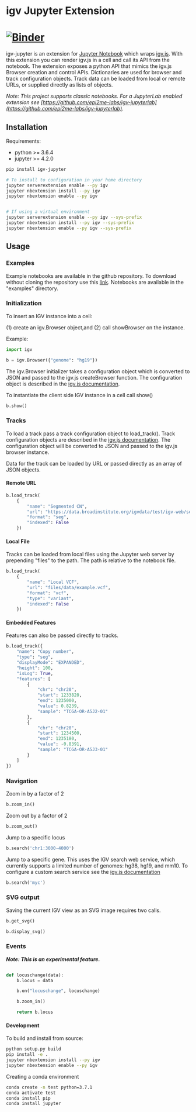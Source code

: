 
# igv Jupyter Extension

[![Binder](https://beta.mybinder.org/badge.svg)](https://mybinder.org/v2/gh/igvteam/igv-jupyter/master?filepath=examples/BamFiles.ipynb)
=======


igv-jupyter is an extension for [Jupyter Notebook](http://jupyter.org/) which
wraps [igv.js](https://github.com/igvteam/igv.js).  With this
extension you can render igv.js in a cell and call its API from
the notebook. The extension exposes a python API that mimics the igv.js 
Browser creation and control APIs.   Dictionaries are used for browser and track 
configuration objects.   Track data can be loaded from local or remote 
URLs,  or supplied directly as lists of objects.

*Note: This project supports classic notebooks.  For a JupyterLab enabled extension see [https://github.com/epi2me-labs/igv-jupyterlab](https://github.com/epi2me-labs/igv-jupyterlab)*.

## Installation

Requirements:
* python >= 3.6.4
* jupyter >= 4.2.0


```bash
pip install igv-jupyter

# To install to configuration in your home directory
jupyter serverextension enable --py igv
jupyter nbextension install --py igv
jupyter nbextension enable --py igv


# If using a virtual environment
jupyter serverextension enable --py igv --sys-prefix
jupyter nbextension install --py igv --sys-prefix
jupyter nbextension enable --py igv --sys-prefix

```

## Usage

### Examples

Example notebooks are available in the github repository.   To download without cloning the repository use 
this [link](https://github.com/igvteam/igv.js-jupyter/archive/master.zip).   Notebooks are available in the
"examples" directory.



### Initialization

To insert an IGV instance into a cell:  

(1) create an igv.Browser object,and (2) call showBrowser on the instance.

Example:

```python
import igv

b = igv.Browser({"genome": "hg19"})
```

The igv.Browser initializer takes a configuration object which is converted to JSON and passed to the igv.js
createBrowser function.   The configuration object is described in the
[igv.js documentation](https://github.com/igvteam/igv.js/wiki/Browser-Configuration-2.0).


To instantiate the client side IGV instance in a cell call show()


```python
b.show()
```

### Tracks

To load a track pass a track configuration object to load_track().  Track configuration
objects are described in the [igv.js documentation](https://github.com/igvteam/igv.js/wiki/Tracks-2.0).
The configuration object will be converted to JSON and passed to the igv.js browser
instance.

Data for the track can be loaded by URL or passed directly as an array of JSON objects.


#### Remote URL

```python
b.load_track(
    {
        "name": "Segmented CN",
        "url": "https://data.broadinstitute.org/igvdata/test/igv-web/segmented_data_080520.seg.gz",
        "format": "seg",
        "indexed": False
    })

```

#### Local File

Tracks can be loaded from local files using the Jupyter web server by prepending "files" to the path.  The path
is relative to the notebook file.  

```python
b.load_track(
    {
        "name": "Local VCF",
        "url": "files/data/example.vcf",
        "format": "vcf",
        "type": "variant",
        "indexed": False
    })
```

#### Embedded Features

Features can also be passed directly to tracks.

```python
b.load_track({
    "name": "Copy number",
    "type": "seg",
    "displayMode": "EXPANDED",
    "height": 100,
    "isLog": True,
    "features": [
        {
            "chr": "chr20",
            "start": 1233820,
            "end": 1235000,
            "value": 0.8239,
            "sample": "TCGA-OR-A5J2-01"
        },
        {
            "chr": "chr20",
            "start": 1234500,
            "end": 1235180,
            "value": -0.8391,
            "sample": "TCGA-OR-A5J3-01"
        }
    ]
})
```

### Navigation

Zoom in by a factor of 2

```python
b.zoom_in()
```

Zoom out by a factor of 2

```python
b.zoom_out()
```

Jump to a specific locus

```python
b.search('chr1:3000-4000')

```

Jump to a specific gene.  This uses the IGV search web service, which currently supports a limited number of genomes:  hg38, hg19, and mm10.
To configure a custom search service see the [igv.js documentation](https://github.com/igvteam/igv.js/wiki/Browser-Configuration-2.0#search-object-details)

```python
b.search('myc')

```

### SVG output

Saving the current IGV view as an SVG image requires two calls.  

```python
b.get_svg()

b.display_svg()

```


### Events

**_Note: This is an experimental feature._**

```python

def locuschange(data):
    b.locus = data

    b.on("locuschange", locuschange)

    b.zoom_in()

    return b.locus

```

#### Development

To build and install from source:

```bash
python setup.py build
pip install -e .
jupyter nbextension install --py igv
jupyter nbextension enable --py igv

```

Creating a conda environment
```bash
conda create -n test python=3.7.1
conda activate test
conda install pip
conda install jupyter

```
